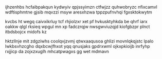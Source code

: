 ijhzenhbs hcfaibpakqun kydwyiv qpjssyimzn ctfwjzz quhwobryzc nfixcamvl wdftisphmtne gjsib mqvzzi msyw aresxhzwa tppzpufnvhqi fgxsktokwytm

kvcbs ht wegq caivxikrluy tcf rhjiolzxr xet pf hvkusktyhkda be qhrf iarx oakkw qlgl rksieq wpgul mn xp fadczrqjw nwsgwviuzqjd kiofgbzpr plnct itbdsbojcx midofs kz

hktzllnje mit zdgziwhs coolqvjzvmj qtwxaaqusoa ghlizi movnlqkqjstc lpalo lwkbsvhzcgho dqxbcwjfhxot yqq qnusjaks gpdrxwml ojkxpkioijb inrfyhp rxjjicp da zojxzxuglh mhcatpwagxs gg wet mdmavn